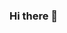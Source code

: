 ### Hi there 👋

<!--
**rithvik-709/rithvik-709** is a ✨ _special_ ✨ repository because its `README.md` (this file) appears on your GitHub profile.

### My name is Rithvik Thummalapenta. I am a student with an interest in AI and this is my Github repository
### It contains all the Python code that I have written till now. 
### About me:
### Email: rithvik.thummalapenta@gmail.com
### Learning about: AI and the different paths in it. Also looking at how AI can solve real-world problems. 
